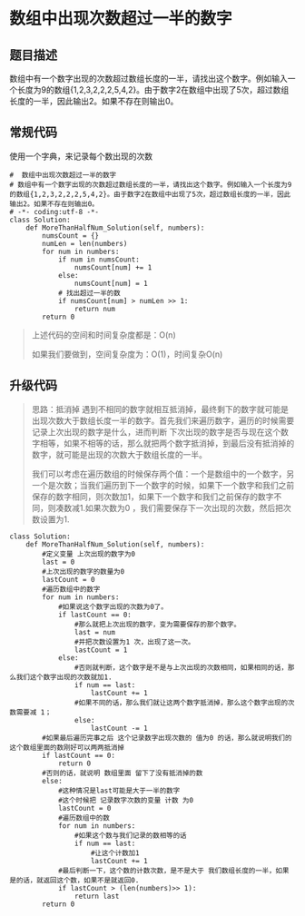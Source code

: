 # 数组中出现次数超过一半的数字

## 题目描述

数组中有一个数字出现的次数超过数组长度的一半，请找出这个数字。例如输入一个长度为9的数组{1,2,3,2,2,2,5,4,2}。由于数字2在数组中出现了5次，超过数组长度的一半，因此输出2。如果不存在则输出0。

## 常规代码

使用一个字典，来记录每个数出现的次数

```
#  数组中出现次数超过一半的数字
# 数组中有一个数字出现的次数超过数组长度的一半，请找出这个数字。例如输入一个长度为9的数组{1,2,3,2,2,2,5,4,2}。由于数字2在数组中出现了5次，超过数组长度的一半，因此输出2。如果不存在则输出0。
# -*- coding:utf-8 -*-
class Solution:
    def MoreThanHalfNum_Solution(self, numbers):
        numsCount = {}
        numLen = len(numbers)
        for num in numbers:
            if num in numsCount:
                numsCount[num] += 1
            else:
                numsCount[num] = 1
            # 找出超过一半的数
            if numsCount[num] > numLen >> 1:
                return num
        return 0
```



>上述代码的空间和时间复杂度都是：O(n) 
>
>如果我们要做到，空间复杂度为：O(1)，时间复杂O(n)

## 升级代码

>  思路：抵消掉  遇到不相同的数字就相互抵消掉，最终剩下的数字就可能是出现次数大于数组长度一半的数字。首先我们来遍历数字，遍历的时候需要记录上次出现的数字是什么，进而判断 下次出现的数字是否与现在这个数字相等，如果不相等的话，那么就把两个数字抵消掉，到最后没有抵消掉的数字，就可能是出现的次数大于数组长度的一半。
>
>
>我们可以考虑在遍历数组的时候保存两个值：一个是数组中的一个数字，另一个是次数；当我们遍历到下一个数字的时候，如果下一个数字和我们之前保存的数字相同，则次数加1，如果下一个数字和我们之前保存的数字不同，则凑数减1.如果次数为0 ，我们需要保存下一次出现的次数，然后把次数设置为1.

```
class Solution:
    def MoreThanHalfNum_Solution(self, numbers):
        #定义变量 上次出现的数字为0
        last = 0
        #上次出现的数字的数量为0 
        lastCount = 0
		#遍历数组中的数字
        for num in numbers:
            #如果说这个数字出现的次数为0了。
            if lastCount == 0:
                #那么就把上次出现的数字，变为需要保存的那个数字。
                last = num
                #并把次数设置为1 次，出现了这一次。
                lastCount = 1
            else:
                #否则就判断，这个数字是不是与上次出现的次数相同，如果相同的话，那么我们这个数字出现的次数就加1.
                if num == last:
                    lastCount += 1
                #如果不同的话，那么我们就让这两个数字抵消掉，那么这个数字出现的次数需要减 1；
                else:
                    lastCount -= 1
		#如果最后遍历完事之后 这个记录数字出现次数的 值为0 的话，那么就说明我们的这个数组里面的数刚好可以两两抵消掉
        if lastCount == 0:
            return 0
        #否则的话，就说明 数组里面 留下了没有抵消掉的数
        else:
            #这种情况是last可能是大于一半的数字
            #这个时候把 记录数字次数的变量 计数 为0 
            lastCount = 0
            #遍历数组中的数
            for num in numbers:
                #如果这个数与我们记录的数相等的话
                if num == last:
                    #让这个计数加1
                    lastCount += 1
			#最后判断一下，这个数的计数次数，是不是大于 我们数组长度的一半，如果是的话，就返回这个数，如果不是就返回0.
            if lastCount > (len(numbers)>> 1):
                return last
        return 0
```



